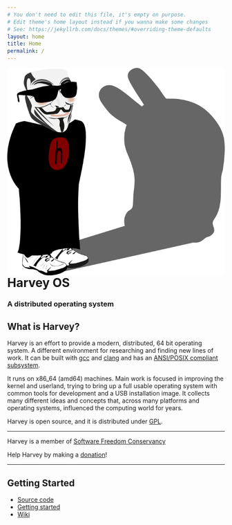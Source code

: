 ```yaml
---
# You don't need to edit this file, it's empty on purpose.
# Edit theme's home layout instead if you wanna make some changes
# See: https://jekyllrb.com/docs/themes/#overriding-theme-defaults
layout: home
title: Home
permalink: /
---
```


<img style="margin-left:10px; float: right;" src="/images/harvey-os-logo-guyfawkes.svg" alt="harvey loves you!"/>

# Harvey OS
### A distributed operating system

## What is Harvey?

Harvey is an effort to provide a modern, distributed, 64 bit operating system. A different environment for researching and finding new lines of work. It can be built with <a href="https://gcc.gnu.org/">gcc</a> and <a href="http://clang.llvm.org/">clang</a> and has an [ANSI/POSIX compliant subsystem](https://github.com/Harvey-OS/apex/wiki).

It runs on x86_64 (amd64) machines. Main work is focused in improving the kernel and userland, trying to bring up a full usable operating system with common tools for development and a USB installation image. It collects many different ideas and concepts that, across many platforms and operating systems, influenced the computing world for years.

Harvey is open source, and it is distributed under [GPL](http://www.gnu.org/licenses/old-licenses/gpl-2.0.en.html).

-----
Harvey is a member of [Software Freedom Conservancy](https://github.com/Harvey-OS/harvey/wiki/Conservancy)

Help Harvey by making a [donation](donate)!

-----

## Getting Started

- [Source code](https://github.com/Harvey-OS/harvey)
- [Getting started](https://github.com/Harvey-OS/harvey/wiki/Getting-Started)
- [Wiki](https://github.com/Harvey-OS/harvey/wiki)
